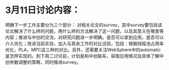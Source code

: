 # 3月11日讨论内容：
明确下一步工作主要分为三个部分： 对相关论文的survey，其中survey要包括该论文解决了什么样的问题，用什么样的方法解决了这一问题，以及其意义在哪里等内容；推进与中创的交流，对研究问题进一步明确，是否可以拿到应用，是否可以介入优化；改进当前实验，加入与其余工作的对比试验，包括：根据线程池占用率优化，PLA，MPC这三种的对比。另外，还需要关注WebSphere中的automatic是怎样实现的。到下周二讨论前，计划是和中创联系，获取应用情况及具体了解中创参数调整的策略，同时推进survey。
